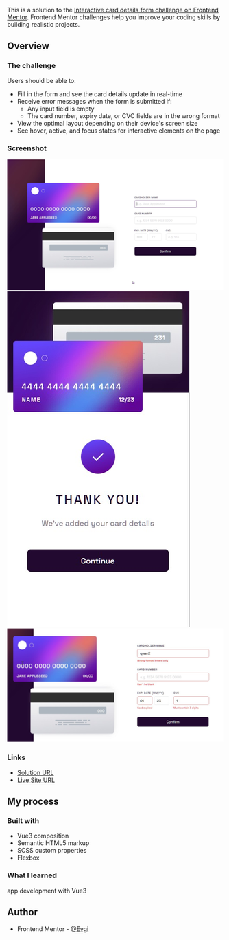 This is a solution to the [Interactive card details form challenge on Frontend Mentor](https://www.frontendmentor.io/challenges/interactive-card-details-form-XpS8cKZDWw). Frontend Mentor challenges help you improve your coding skills by building realistic projects.

## Overview

### The challenge

Users should be able to:

- Fill in the form and see the card details update in real-time
- Receive error messages when the form is submitted if:
  - Any input field is empty
  - The card number, expiry date, or CVC fields are in the wrong format
- View the optimal layout depending on their device's screen size
- See hover, active, and focus states for interactive elements on the page

### Screenshot

![desktop](screenshots/desktop.jpg)
![mobile complited](screenshots/mobile-complited.jpg)
![active stats](screenshots/active-stats.jpg)

### Links

- [Solution URL](https://github.com/EvgiSs/interactive-bank-card/tree/main)
- [Live Site URL](https://evgiss.github.io/interactive-bank-card/)

## My process

### Built with

- Vue3 composition
- Semantic HTML5 markup
- SCSS custom properties
- Flexbox

### What I learned

app development with Vue3

## Author

- Frontend Mentor - [@Evgi](https://www.frontendmentor.io/profile/EvgiSs)
